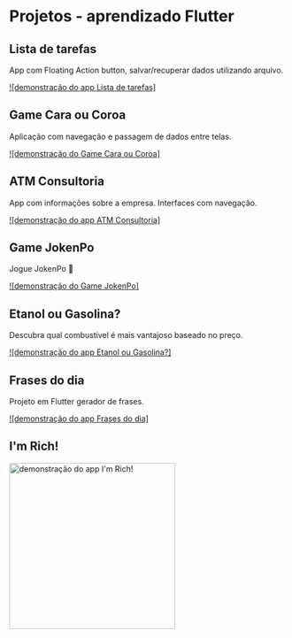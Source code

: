 # Projetos - aprendizado Flutter

## Lista de tarefas
App com Floating Action button, salvar/recuperar dados utilizando arquivo.

[![demonstração do app Lista de tarefas]](https://user-images.githubusercontent.com/43016358/142682089-45416ce0-86bc-4620-ac68-1b396af49cdb.mov)


## Game Cara ou Coroa
Aplicação com navegação e passagem de dados entre telas.

[![demonstração do Game Cara ou Coroa]](https://user-images.githubusercontent.com/43016358/140417443-25e11c93-b96a-448b-b890-94899c05b530.mov)

## ATM Consultoria
App com informações sobre a empresa.
Interfaces com navegação.

[![demonstração do app ATM Consultoria]](https://user-images.githubusercontent.com/43016358/140401800-7ed78dfb-abd3-45fb-be4a-ee0ec16ba03d.mov)


## Game JokenPo

Jogue JokenPo 👊

[![demonstração do Game JokenPo]](https://user-images.githubusercontent.com/43016358/140338710-3026bc87-593a-4aca-ab54-79bebcab740b.mov)



## Etanol ou Gasolina?
Descubra qual combustível é mais vantajoso baseado no preço.

[![demonstração do app Etanol ou Gasolina?]](https://user-images.githubusercontent.com/43016358/140337486-91333771-4744-4878-96e5-d8a653a05804.mov)


## Frases do dia

Projeto em Flutter gerador de frases.

[![demonstração do app Frases do dia]](https://user-images.githubusercontent.com/43016358/140335515-df220951-f157-4e76-89aa-f018b6ee22f9.mov)


## I'm Rich!

<img alt="demonstração do app I'm Rich!" src="https://user-images.githubusercontent.com/43016358/139163422-95ea73d3-119f-4792-bf78-199abdfc24f2.png" width="300px"/>
